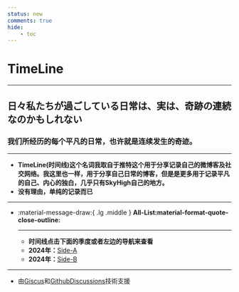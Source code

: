 ```yaml
---
status: new
comments: true
hide:
    - toc
---
```


# **TimeLine**

---

## **日々私たちが過ごしている日常は、実は、奇跡の連続なのかもしれない**
### **我们所经历的每个平凡的日常，也许就是连续发生的奇迹。**

---

- **TimeLine(时间线)这个名词我取自于推特这个用于分享记录自己的微博客及社交网络。我这里也一样，用于分享自己日常的博客，但是是更多用于记录平凡的自己、内心的独白，几乎只有SkyHigh自己的地方。**
- **没有理由，单纯的记录而已**

---

<div class="grid cards" markdown>

-   :material-message-draw:{ .lg .middle } __All-List:material-format-quote-close-outline:__

    ---

    - **时间线点击下面的季度或者左边的导航来查看**
    - **2024年：**[Side-A](./24-a.md)
    - **2024年：**[Side-B](./24-b.md)
</div>

---

- 由[Giscus](https://github.com/giscus/giscus)和[GithubDiscussions](https://github.com/SkyHighR/SkyHighR.GitHub.io/discussions)技術支援